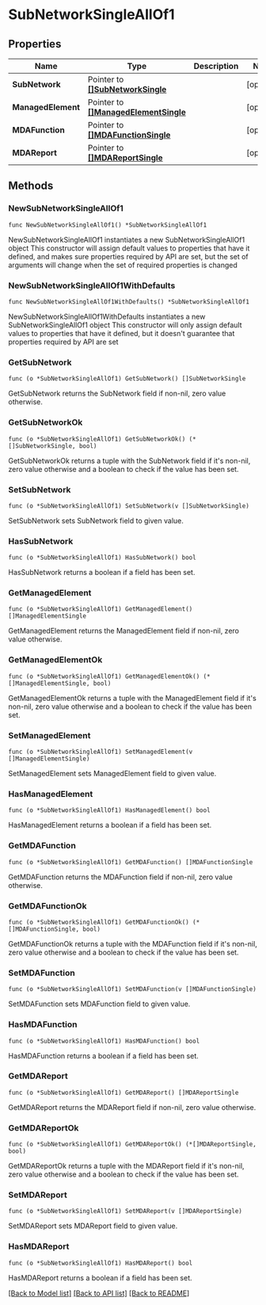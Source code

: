 # SubNetworkSingleAllOf1

## Properties

Name | Type | Description | Notes
------------ | ------------- | ------------- | -------------
**SubNetwork** | Pointer to [**[]SubNetworkSingle**](SubNetworkSingle.md) |  | [optional] 
**ManagedElement** | Pointer to [**[]ManagedElementSingle**](ManagedElementSingle.md) |  | [optional] 
**MDAFunction** | Pointer to [**[]MDAFunctionSingle**](MDAFunctionSingle.md) |  | [optional] 
**MDAReport** | Pointer to [**[]MDAReportSingle**](MDAReportSingle.md) |  | [optional] 

## Methods

### NewSubNetworkSingleAllOf1

`func NewSubNetworkSingleAllOf1() *SubNetworkSingleAllOf1`

NewSubNetworkSingleAllOf1 instantiates a new SubNetworkSingleAllOf1 object
This constructor will assign default values to properties that have it defined,
and makes sure properties required by API are set, but the set of arguments
will change when the set of required properties is changed

### NewSubNetworkSingleAllOf1WithDefaults

`func NewSubNetworkSingleAllOf1WithDefaults() *SubNetworkSingleAllOf1`

NewSubNetworkSingleAllOf1WithDefaults instantiates a new SubNetworkSingleAllOf1 object
This constructor will only assign default values to properties that have it defined,
but it doesn't guarantee that properties required by API are set

### GetSubNetwork

`func (o *SubNetworkSingleAllOf1) GetSubNetwork() []SubNetworkSingle`

GetSubNetwork returns the SubNetwork field if non-nil, zero value otherwise.

### GetSubNetworkOk

`func (o *SubNetworkSingleAllOf1) GetSubNetworkOk() (*[]SubNetworkSingle, bool)`

GetSubNetworkOk returns a tuple with the SubNetwork field if it's non-nil, zero value otherwise
and a boolean to check if the value has been set.

### SetSubNetwork

`func (o *SubNetworkSingleAllOf1) SetSubNetwork(v []SubNetworkSingle)`

SetSubNetwork sets SubNetwork field to given value.

### HasSubNetwork

`func (o *SubNetworkSingleAllOf1) HasSubNetwork() bool`

HasSubNetwork returns a boolean if a field has been set.

### GetManagedElement

`func (o *SubNetworkSingleAllOf1) GetManagedElement() []ManagedElementSingle`

GetManagedElement returns the ManagedElement field if non-nil, zero value otherwise.

### GetManagedElementOk

`func (o *SubNetworkSingleAllOf1) GetManagedElementOk() (*[]ManagedElementSingle, bool)`

GetManagedElementOk returns a tuple with the ManagedElement field if it's non-nil, zero value otherwise
and a boolean to check if the value has been set.

### SetManagedElement

`func (o *SubNetworkSingleAllOf1) SetManagedElement(v []ManagedElementSingle)`

SetManagedElement sets ManagedElement field to given value.

### HasManagedElement

`func (o *SubNetworkSingleAllOf1) HasManagedElement() bool`

HasManagedElement returns a boolean if a field has been set.

### GetMDAFunction

`func (o *SubNetworkSingleAllOf1) GetMDAFunction() []MDAFunctionSingle`

GetMDAFunction returns the MDAFunction field if non-nil, zero value otherwise.

### GetMDAFunctionOk

`func (o *SubNetworkSingleAllOf1) GetMDAFunctionOk() (*[]MDAFunctionSingle, bool)`

GetMDAFunctionOk returns a tuple with the MDAFunction field if it's non-nil, zero value otherwise
and a boolean to check if the value has been set.

### SetMDAFunction

`func (o *SubNetworkSingleAllOf1) SetMDAFunction(v []MDAFunctionSingle)`

SetMDAFunction sets MDAFunction field to given value.

### HasMDAFunction

`func (o *SubNetworkSingleAllOf1) HasMDAFunction() bool`

HasMDAFunction returns a boolean if a field has been set.

### GetMDAReport

`func (o *SubNetworkSingleAllOf1) GetMDAReport() []MDAReportSingle`

GetMDAReport returns the MDAReport field if non-nil, zero value otherwise.

### GetMDAReportOk

`func (o *SubNetworkSingleAllOf1) GetMDAReportOk() (*[]MDAReportSingle, bool)`

GetMDAReportOk returns a tuple with the MDAReport field if it's non-nil, zero value otherwise
and a boolean to check if the value has been set.

### SetMDAReport

`func (o *SubNetworkSingleAllOf1) SetMDAReport(v []MDAReportSingle)`

SetMDAReport sets MDAReport field to given value.

### HasMDAReport

`func (o *SubNetworkSingleAllOf1) HasMDAReport() bool`

HasMDAReport returns a boolean if a field has been set.


[[Back to Model list]](../README.md#documentation-for-models) [[Back to API list]](../README.md#documentation-for-api-endpoints) [[Back to README]](../README.md)


